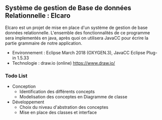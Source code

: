 ## Système de gestion de Base de données Relationnelle : Elcaro
Elcaro est un projet de mise en place d'un système de gestion de base données relationnelle. L'ensemble des fonctionnalités de ce programme sera implementés en java, après quoi on utilisera JavaCC pour écrire la partie grammaire de notre application.
* Environnement : Eclipse March 2018 (OXYGEN.3), JavaCC Eclipse Plug-in 1.5.33
* Technologie : draw.io (online)    https://www.draw.io/
### Todo List
* Conception
  * Identification des différents concepts
  * Modelisation des conceptes en Diagramme de classe 
* Développement
  * Choix du niveau d'abstration des conceptes
  * Mise en place des classes et interface
